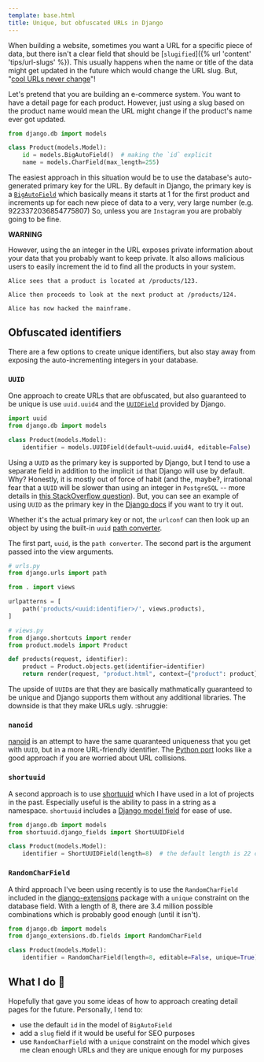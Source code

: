 ```yaml
---
template: base.html
title: Unique, but obfuscated URLs in Django
---
```


When building a website, sometimes you want a URL for a specific piece of data, but there isn't a clear field that should be [`slugified`]({% url 'content' 'tips/url-slugs' %}). This usually happens when the name or title of the data might get updated in the future which would change the URL slug. But, "[cool URLs never change](https://www.w3.org/Provider/Style/URI)"!

Let's pretend that you are building an e-commerce system. You want to have a detail page for each product. However, just using a slug based on the product name would mean the URL might change if the product's name ever got updated.

```python
from django.db import models

class Product(models.Model):
    id = models.BigAutoField()  # making the `id` explicit
    name = models.CharField(max_length=255)
```

The easiest approach in this situation would be to use the database's auto-generated primary key for the URL. By default in Django, the primary key is a [`BigAutoField`](https://docs.djangoproject.com/en/stable/ref/models/fields/#bigautofield) which basically means it starts at 1 for the first product and increments up for each new piece of data to a very, very large number (e.g. 9223372036854775807) So, unless you are `Instagram` you are probably going to be fine.

**WARNING**

However, using the an integer in the URL exposes private information about your data that you probably want to keep private. It also allows malicious users to easily increment the id to find all the products in your system.

```
Alice sees that a product is located at /products/123.

Alice then proceeds to look at the next product at /products/124.

Alice has now hacked the mainframe.
```

## Obfuscated identifiers

There are a few options to create unique identifiers, but also stay away from exposing the auto-incrementing integers in your database.

### `UUID`

One approach to create URLs that are obfuscated, but also guaranteed to be unique is use `uuid.uuid4` and the [`UUIDField`](https://docs.djangoproject.com/en/stable/ref/models/fields/#uuidfield) provided by Django.

```python
import uuid
from django.db import models

class Product(models.Model):
    identifier = models.UUIDField(default=uuid.uuid4, editable=False)
```

Using a `UUID` as the primary key is supported by Django, but I tend to use a separate field in addition to the implicit `id` that Django will use by default. Why? Honestly, it is mostly out of force of habit (and the, maybe?, irrational fear that a `UUID` will be slower than using an integer in `PostgreSQL` -- more details in [this StackOverflow question](https://stackoverflow.com/questions/34230208/uuid-primary-key-in-postgres-what-insert-performance-impact)). But, you can see an example of using `UUID` as the primary key in the [Django docs](https://docs.djangoproject.com/en/4.0/ref/models/fields/#uuidfield) if you want to try it out.

Whether it's the actual primary key or not, the `urlconf` can then look up an object by using the built-in `uuid` [path converter](https://docs.djangoproject.com/en/4.0/topics/http/urls/#path-converters).

The first part, `uuid`, is the `path converter`. The second part is the argument passed into the view arguments.

```python
# urls.py
from django.urls import path

from . import views

urlpatterns = [
    path('products/<uuid:identifier>/', views.products),
]
```

```python
# views.py
from django.shortcuts import render
from product.models import Product

def products(request, identifier):
    product = Product.objects.get(identifier=identifier)
    return render(request, "product.html", context={"product": product})
```

The upside of `UUID`s are that they are basically mathmatically guaranteed to be unique and Django supports them without any additional libraries. The downside is that they make URLs ugly. :shruggie:

### `nanoid`

[nanoid](https://github.com/ai/nanoid) is an attempt to have the same quaranteed uniqueness that you get with `UUID`, but in a more URL-friendly identifier. The [Python port](https://github.com/puyuan/py-nanoid) looks like a good approach if you are worried about URL collisions.

### `shortuuid`

A second approach is to use [shortuuid](https://github.com/skorokithakis/shortuuid) which I have used in a lot of projects in the past. Especially useful is the ability to pass in a string as a namespace. `shortuuid` includes a [Django model field](https://github.com/skorokithakis/shortuuid#django-field) for ease of use.

```python
from django.db import models
from shortuuid.django_fields import ShortUUIDField

class Product(models.Model):
    identifier = ShortUUIDField(length=8)  # the default length is 22 characters
```

### `RandomCharField`

A third approach I've been using recently is to use the `RandomCharField` included in the [django-extensions](https://django-extensions.readthedocs.io/en/latest/field_extensions.html) package with a `unique` constraint on the database field. With a length of 8, there are 3.4 million possible combinations which is probably good enough (until it isn't).

```python
from django.db import models
from django_extensions.db.fields import RandomCharField

class Product(models.Model):
    identifier = RandomCharField(length=8, editable=False, unique=True)
```

## What I do 🌟

Hopefully that gave you some ideas of how to approach creating detail pages for the future. Personally, I tend to:

- use the default `id` in the model of `BigAutoField`
- add a `slug` field if it would be useful for SEO purposes
- use `RandomCharField` with a `unique` constraint on the model which gives me clean enough URLs and they are unique enough for my purposes
